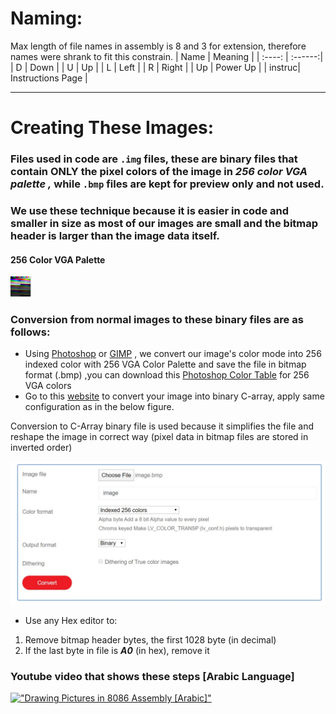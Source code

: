 # Naming:
Max length of file names in assembly is 8 and 3 for extension, therefore names were shrank to fit this constrain.
|  Name  | Meaning |
| :----: | :------:|
|   D    |   Down  |
|   U    |   Up    |
|   L    |   Left  |
|   R    |   Right |
|   Up   |   Power Up  |
| instruc|   Instructions Page  |

---

# Creating These Images:
### Files used in code are **`.img`** files, these are binary files that contain ONLY the pixel colors of the image in *256 color VGA palette ,* while **`.bmp`** files are kept for preview only and not used.
### We use these technique because it is easier in code and smaller in size as most of our images are small and the bitmap header is larger than the image data itself.

#### 256 Color VGA Palette
![256 Color VGA Palette](../screenshots/vga_palette.svg)

### Conversion from normal images to these binary files are as follows:
- Using [Photoshop](https://www.adobe.com/products/photoshop.html) or [GIMP](https://www.gimp.org/) , we convert our image's color mode into 256 indexed color with 256 VGA Color Palette and save the file in bitmap format (.bmp) ,you can download this [Photoshop Color Table](https://drive.google.com/file/d/1C59yjrvcztIaYTzAZ_e0XO8rY9wAnSS8/) for 256 VGA colors
- Go to this [website](https://lvgl.io/tools/imageconverter) to convert your image into binary C-array, apply same configuration as in the below figure.

Conversion to C-Array binary file is used because it simplifies the file and reshape the image in correct way (pixel data in bitmap files are stored in inverted order)

![Convert Image to C Array Configuration](../screenshots/image_to_c_array.jpg)
- Use any Hex editor to:
1. Remove bitmap header bytes, the first 1028 byte (in decimal)
1. If the last byte in file is ***A0*** (in hex), remove it

### Youtube video that shows these steps [Arabic Language]
[!["Drawing Pictures in 8086 Assembly [Arabic]"](http://img.youtube.com/vi/wwxwYr88QsU/0.jpg)](http://www.youtube.com/watch?v=wwxwYr88QsU "Drawing Pictures in 8086 Assembly [Arabic]")

